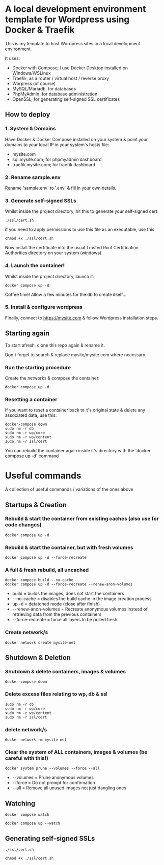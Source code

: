 # A local development environment template for Wordpress using Docker & Traefik

This is my template to host Wordpress sites in a local development environment.

It uses:
- Docker with Compose; I use Docker Desktop installed on Windows/WSLinux
- Traefik, as a router / virtual host / reverse proxy
- Worpress (of course)
- MySQL/Mariadb, for databases
- PhpMyAdmin, for database administration
- OpenSSL, for generating self-signed SSL certificates




## How to deploy

### 1. System & Domains

Have Docker & Docker Compose installed on your system & point your domains to your local IP in your system's hosts file:

- mysite.com
- sql.mysite.com; for phpmyadmin dashboard
- traefik.mysite.com; for traefik dashboard

### 2. Rename sample.env

Rename 'sample.env' to '.env' & fill in your own details.

### 3. Generate self-signed SSLs

Whilst inside the project directory, hit this to generate your self-signed cert:

```
./ssl/cert.sh
```

if you need to apply permissions to use this file as an executable, use this:

```
chmod +x ./ssl/cert.sh
```

Now install the certificate into the usual Trusted Root Certification Authorities directory on your system (windows)

### 4. Launch the container!

Whilst inside the project directory, launch it:

```
docker compose up -d
```

Coffee time! Allow a few minutes for the db to create itself...

### 5. Install & configure wordpress

Finally, connect to https://mysite.com & follow Wordpress installation steps.




## Starting again

To start afresh, clone this repo again & rename it.

Don't forget to search & replace mysite/mysite.com where necessary.

### Run the starting procedure

Create the networks & compose the container:

```
docker compose up -d
```

### Resetting a container

If you want to reset a container back to it's original state & delete any associated data, use this:

```
docker-compose down
sudo rm -r db
sudo rm -r wp/core
sudo rm -r wp/content
sudo rm -r ssl/cert
```

You can rebuild the container again inside it's directory with the 'docker compose up -d' command






# Useful commands

A collection of useful commands / variations of the ones above




## Startups & Creation

### Rebuild & start the container from existing caches (also use for code changes)

```
docker compose up -d
```

### Rebuild & start the container, but with fresh volumes

```
docker compose up -d --force-recreate
```

### A full & fresh rebuild, all uncached

```
docker compose build --no-cache
docker compose up -d --force-recreate --renew-anon-volumes
```

- build = builds the images, does not start the containers
- --no-cache = disables the build cache in the image creation process
- up -d = detatched mode (close after finish)
- --renew-anon-volumes = Recreate anonymous volumes instead of retrieving data from the previous containers
- --force-recreate = force all layers to be pulled fresh

### Create network/s

```
docker network create mysite-net
```




## Shutdown & Deletion

### Shutdown & delete containers, images & volumes

```
docker-compose down
```

### Delete excess files relating to wp, db & ssl

```
sudo rm -r db
sudo rm -r wp/core
sudo rm -r wp/content
sudo rm -r ssl/cert
```

### delete network/s

```
docker network rm mysite-net
```

### Clear the system of ALL containers, images & volumes (be careful with this!)

```
docker system prune --volumes --force --all
```

- --volumes = Prune anonymous volumes
- --force = Do not prompt for confirmation
- --all = Remove all unused images not just dangling ones




## Watching

```
docker compose watch
```

```
docker compose up --watch
```




## Generating self-signed SSLs

```
./ssl/cert.sh
```

```
chmod +x ./ssl/cert.sh
```